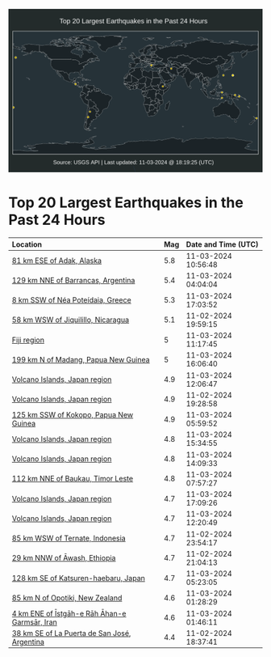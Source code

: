 ![Map](./map.png)

# Top 20 Largest Earthquakes in the Past 24 Hours

| Location | Mag | Date and Time (UTC) |
|:---|:---|:---|
| [81 km ESE of Adak, Alaska](https://earthquake.usgs.gov/earthquakes/eventpage/us7000nppj) | 5.8 | 11-03-2024 10:56:48 |
| [129 km NNE of Barrancas, Argentina](https://earthquake.usgs.gov/earthquakes/eventpage/us7000npn0) | 5.4 | 11-03-2024 04:04:04 |
| [8 km SSW of Néa Poteídaia, Greece](https://earthquake.usgs.gov/earthquakes/eventpage/us7000npqn) | 5.3 | 11-03-2024 17:03:52 |
| [58 km WSW of Jiquilillo, Nicaragua](https://earthquake.usgs.gov/earthquakes/eventpage/us7000npl2) | 5.1 | 11-02-2024 19:59:15 |
| [Fiji region](https://earthquake.usgs.gov/earthquakes/eventpage/us7000nppn) | 5 | 11-03-2024 11:17:45 |
| [199 km N of Madang, Papua New Guinea](https://earthquake.usgs.gov/earthquakes/eventpage/us7000npqk) | 5 | 11-03-2024 16:06:40 |
| [Volcano Islands, Japan region](https://earthquake.usgs.gov/earthquakes/eventpage/us7000npq0) | 4.9 | 11-03-2024 12:06:47 |
| [Volcano Islands, Japan region](https://earthquake.usgs.gov/earthquakes/eventpage/us7000npky) | 4.9 | 11-02-2024 19:28:58 |
| [125 km SSW of Kokopo, Papua New Guinea](https://earthquake.usgs.gov/earthquakes/eventpage/us7000npnr) | 4.9 | 11-03-2024 05:59:52 |
| [Volcano Islands, Japan region](https://earthquake.usgs.gov/earthquakes/eventpage/us7000npqj) | 4.8 | 11-03-2024 15:34:55 |
| [Volcano Islands, Japan region](https://earthquake.usgs.gov/earthquakes/eventpage/us7000npqd) | 4.8 | 11-03-2024 14:09:33 |
| [112 km NNE of Baukau, Timor Leste](https://earthquake.usgs.gov/earthquakes/eventpage/us7000npp7) | 4.8 | 11-03-2024 07:57:27 |
| [Volcano Islands, Japan region](https://earthquake.usgs.gov/earthquakes/eventpage/us7000npqy) | 4.7 | 11-03-2024 17:09:26 |
| [Volcano Islands, Japan region](https://earthquake.usgs.gov/earthquakes/eventpage/us7000npq2) | 4.7 | 11-03-2024 12:20:49 |
| [85 km WSW of Ternate, Indonesia](https://earthquake.usgs.gov/earthquakes/eventpage/us7000nply) | 4.7 | 11-02-2024 23:54:17 |
| [29 km NNW of Āwash, Ethiopia](https://earthquake.usgs.gov/earthquakes/eventpage/us7000npla) | 4.7 | 11-02-2024 21:04:13 |
| [128 km SE of Katsuren-haebaru, Japan](https://earthquake.usgs.gov/earthquakes/eventpage/us7000npng) | 4.7 | 11-03-2024 05:23:05 |
| [85 km N of Opotiki, New Zealand](https://earthquake.usgs.gov/earthquakes/eventpage/us7000npmb) | 4.6 | 11-03-2024 01:28:29 |
| [4 km ENE of Īstgāh-e Rāh Āhan-e Garmsār, Iran](https://earthquake.usgs.gov/earthquakes/eventpage/us7000npmi) | 4.6 | 11-03-2024 01:46:11 |
| [38 km SE of La Puerta de San José, Argentina](https://earthquake.usgs.gov/earthquakes/eventpage/us7000npkq) | 4.4 | 11-02-2024 18:37:41 |
